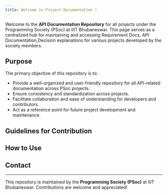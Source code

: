 ```yaml
---
title: Welcome to Project Documentation !
---
```

Welcome to the **API Documentation Repository** for all projects under the Programming Society (PSoc) at IIIT Bhubaneswar. This page serves as a centralized hub for maintaining and accessing Requirement Docs, API Documentation,Decision explanations for various projects developed by the society members.
## Purpose
The primary objective of this repository is to:
- Provide a well-organized and user-friendly repository for all API-related documentation across PSoc projects.
- Ensure consistency and standardization across projects.
- Facilitate collaboration and ease of understanding for developers and contributors.
- Act as a reference point for future project development and maintenance.


## Guidelines for Contribution
## How to Use

## Contact
---

This repository is maintained by the **Programming Society (PSoc)** at IIIT Bhubaneswar. Contributions are welcome and appreciated!

